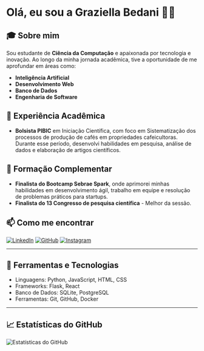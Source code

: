 # Olá, eu sou a Graziella Bedani 👩‍💻

## 🎓 Sobre mim

Sou estudante de **Ciência da Computação** e apaixonada por tecnologia e inovação. Ao longo da minha jornada acadêmica, tive a oportunidade de me aprofundar em áreas como:

- **Inteligência Artificial**
- **Desenvolvimento Web**
- **Banco de Dados**
- **Engenharia de Software**

## 🧪 Experiência Acadêmica

- **Bolsista PIBIC** em Iniciação Científica, com foco em Sistematização dos processos de produção de cafés em propriedades cafeicultoras. Durante esse período, desenvolvi habilidades em pesquisa, análise de dados e elaboração de artigos científicos.

## 🚀 Formação Complementar

- **Finalista do Bootcamp Sebrae Spark**, onde aprimorei minhas habilidades em desenvolvimento ágil, trabalho em equipe e resolução de problemas práticos para startups.
- **Finalista do 13 Congresso de pesquisa científica** - Melhor da sessão.

## 📫 Como me encontrar

[![LinkedIn](https://img.shields.io/badge/LinkedIn-0A66C2?style=for-the-badge&logo=linkedin&logoColor=white)]([https://www.linkedin.com/in/graziellabedani](https://www.linkedin.com/in/graziella-bedani-5aa368278?utm_source=share&utm_campaign=share_via&utm_content=profile&utm_medium=ios_app))
[![GitHub](https://img.shields.io/badge/GitHub-181717?style=for-the-badge&logo=github&logoColor=white)](https://github.com/graziellabedani)
[![Instagram](https://img.shields.io/badge/Instagram-E4405F?style=for-the-badge&logo=instagram&logoColor=white)](https://www.instagram.com/graziellabedani)

---

## 🔧 Ferramentas e Tecnologias

- Linguagens: Python, JavaScript, HTML, CSS
- Frameworks: Flask, React
- Banco de Dados: SQLite, PostgreSQL
- Ferramentas: Git, GitHub, Docker

---

## 📈 Estatísticas do GitHub

![Estatísticas do GitHub](https://github-readme-stats.vercel.app/api?username=graziellabedani&show_icons=true&count_private=true&hide=prs)

